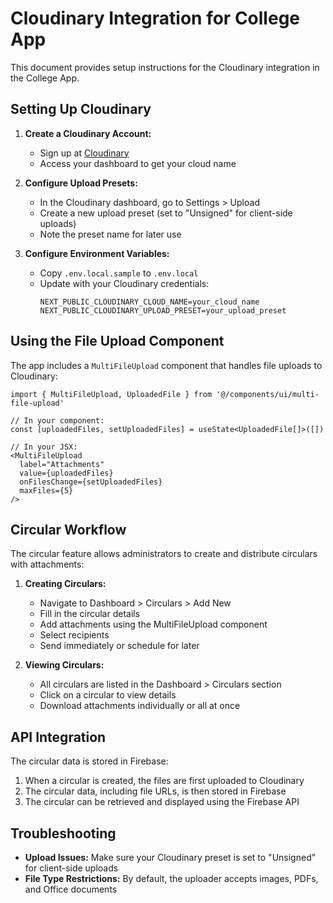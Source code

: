 # Cloudinary Integration for College App

This document provides setup instructions for the Cloudinary integration in the College App.

## Setting Up Cloudinary

1. **Create a Cloudinary Account:**
   - Sign up at [Cloudinary](https://cloudinary.com/users/register/free)
   - Access your dashboard to get your cloud name

2. **Configure Upload Presets:**
   - In the Cloudinary dashboard, go to Settings > Upload
   - Create a new upload preset (set to "Unsigned" for client-side uploads)
   - Note the preset name for later use

3. **Configure Environment Variables:**
   - Copy `.env.local.sample` to `.env.local`
   - Update with your Cloudinary credentials:
     ```
     NEXT_PUBLIC_CLOUDINARY_CLOUD_NAME=your_cloud_name
     NEXT_PUBLIC_CLOUDINARY_UPLOAD_PRESET=your_upload_preset
     ```

## Using the File Upload Component

The app includes a `MultiFileUpload` component that handles file uploads to Cloudinary:

```tsx
import { MultiFileUpload, UploadedFile } from '@/components/ui/multi-file-upload'

// In your component:
const [uploadedFiles, setUploadedFiles] = useState<UploadedFile[]>([])

// In your JSX:
<MultiFileUpload 
  label="Attachments" 
  value={uploadedFiles}
  onFilesChange={setUploadedFiles}
  maxFiles={5}
/>
```

## Circular Workflow

The circular feature allows administrators to create and distribute circulars with attachments:

1. **Creating Circulars:**
   - Navigate to Dashboard > Circulars > Add New
   - Fill in the circular details
   - Add attachments using the MultiFileUpload component
   - Select recipients
   - Send immediately or schedule for later

2. **Viewing Circulars:**
   - All circulars are listed in the Dashboard > Circulars section
   - Click on a circular to view details
   - Download attachments individually or all at once

## API Integration

The circular data is stored in Firebase:

1. When a circular is created, the files are first uploaded to Cloudinary
2. The circular data, including file URLs, is then stored in Firebase
3. The circular can be retrieved and displayed using the Firebase API

## Troubleshooting

- **Upload Issues:** Make sure your Cloudinary preset is set to "Unsigned" for client-side uploads
- **File Type Restrictions:** By default, the uploader accepts images, PDFs, and Office documents

